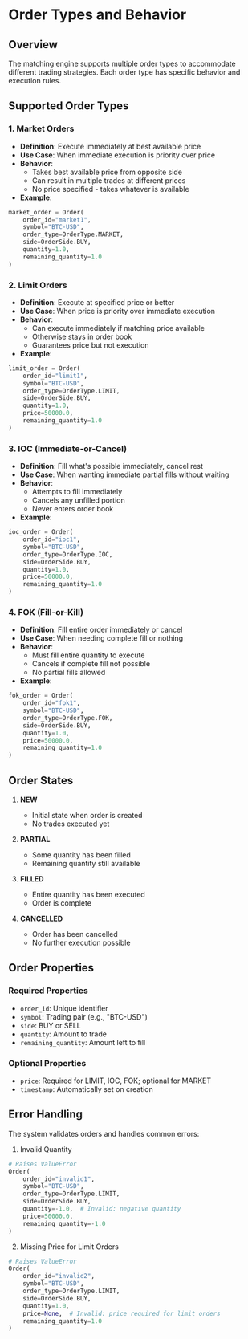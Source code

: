 # Order Types and Behavior

## Overview
The matching engine supports multiple order types to accommodate different trading strategies. Each order type has specific behavior and execution rules.

## Supported Order Types

### 1. Market Orders
- **Definition**: Execute immediately at best available price
- **Use Case**: When immediate execution is priority over price
- **Behavior**:
  - Takes best available price from opposite side
  - Can result in multiple trades at different prices
  - No price specified - takes whatever is available
- **Example**:
```python
market_order = Order(
    order_id="market1",
    symbol="BTC-USD",
    order_type=OrderType.MARKET,
    side=OrderSide.BUY,
    quantity=1.0,
    remaining_quantity=1.0
)
```

### 2. Limit Orders
- **Definition**: Execute at specified price or better
- **Use Case**: When price is priority over immediate execution
- **Behavior**:
  - Can execute immediately if matching price available
  - Otherwise stays in order book
  - Guarantees price but not execution
- **Example**:
```python
limit_order = Order(
    order_id="limit1",
    symbol="BTC-USD",
    order_type=OrderType.LIMIT,
    side=OrderSide.BUY,
    quantity=1.0,
    price=50000.0,
    remaining_quantity=1.0
)
```

### 3. IOC (Immediate-or-Cancel)
- **Definition**: Fill what's possible immediately, cancel rest
- **Use Case**: When wanting immediate partial fills without waiting
- **Behavior**:
  - Attempts to fill immediately
  - Cancels any unfilled portion
  - Never enters order book
- **Example**:
```python
ioc_order = Order(
    order_id="ioc1",
    symbol="BTC-USD",
    order_type=OrderType.IOC,
    side=OrderSide.BUY,
    quantity=1.0,
    price=50000.0,
    remaining_quantity=1.0
)
```

### 4. FOK (Fill-or-Kill)
- **Definition**: Fill entire order immediately or cancel
- **Use Case**: When needing complete fill or nothing
- **Behavior**:
  - Must fill entire quantity to execute
  - Cancels if complete fill not possible
  - No partial fills allowed
- **Example**:
```python
fok_order = Order(
    order_id="fok1",
    symbol="BTC-USD",
    order_type=OrderType.FOK,
    side=OrderSide.BUY,
    quantity=1.0,
    price=50000.0,
    remaining_quantity=1.0
)
```

## Order States

1. **NEW**
   - Initial state when order is created
   - No trades executed yet

2. **PARTIAL**
   - Some quantity has been filled
   - Remaining quantity still available

3. **FILLED**
   - Entire quantity has been executed
   - Order is complete

4. **CANCELLED**
   - Order has been cancelled
   - No further execution possible

## Order Properties

### Required Properties
- `order_id`: Unique identifier
- `symbol`: Trading pair (e.g., "BTC-USD")
- `side`: BUY or SELL
- `quantity`: Amount to trade
- `remaining_quantity`: Amount left to fill

### Optional Properties
- `price`: Required for LIMIT, IOC, FOK; optional for MARKET
- `timestamp`: Automatically set on creation

## Error Handling
The system validates orders and handles common errors:

1. Invalid Quantity
```python
# Raises ValueError
Order(
    order_id="invalid1",
    symbol="BTC-USD",
    order_type=OrderType.LIMIT,
    side=OrderSide.BUY,
    quantity=-1.0,  # Invalid: negative quantity
    price=50000.0,
    remaining_quantity=-1.0
)
```

2. Missing Price for Limit Orders
```python
# Raises ValueError
Order(
    order_id="invalid2",
    symbol="BTC-USD",
    order_type=OrderType.LIMIT,
    side=OrderSide.BUY,
    quantity=1.0,
    price=None,  # Invalid: price required for limit orders
    remaining_quantity=1.0
)
```